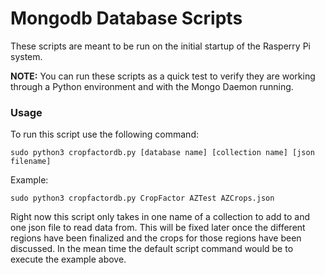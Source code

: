 # Mongodb Database Scripts

These scripts are meant to be run on the initial startup of the Rasperry Pi system.

**NOTE:** You can run these scripts as a quick test to verify they are working
through a Python environment and with the Mongo Daemon running.

### Usage

To run this script use the following command:

`sudo python3 cropfactordb.py [database name] [collection name] [json filename]`

Example:

`sudo python3 cropfactordb.py CropFactor AZTest AZCrops.json`

Right now this script only takes in one name of a collection to add to and one json file
to read data from. This will be fixed later once the different regions have been finalized
and the crops for those regions have been discussed. In the mean time the default script command
would be to execute the example above.




